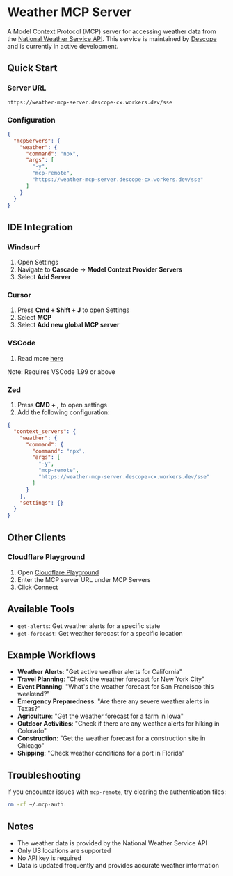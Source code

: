 # Weather MCP Server

A Model Context Protocol (MCP) server for accessing weather data from the [National Weather Service API](https://www.weather.gov/documentation/services-web-api). This service is maintained by [Descope](https://www.descope.com/) and is currently in active development.

## Quick Start

### Server URL

```
https://weather-mcp-server.descope-cx.workers.dev/sse
```

### Configuration

```json
{
  "mcpServers": {
    "weather": {
      "command": "npx",
      "args": [
        "-y",
        "mcp-remote",
        "https://weather-mcp-server.descope-cx.workers.dev/sse"
      ]
    }
  }
}
```

## IDE Integration

### Windsurf

1. Open Settings
2. Navigate to **Cascade** → **Model Context Provider Servers**
3. Select **Add Server**

### Cursor

1. Press **Cmd + Shift + J** to open Settings
2. Select **MCP**
3. Select **Add new global MCP server**

### VSCode

1. Read more [here](https://code.visualstudio.com/docs/copilot/chat/mcp-servers)

Note: Requires VSCode 1.99 or above

### Zed

1. Press **CMD + ,** to open settings
2. Add the following configuration:

```json
{
  "context_servers": {
    "weather": {
      "command": {
        "command": "npx",
        "args": [
          "-y",
          "mcp-remote",
          "https://weather-mcp-server.descope-cx.workers.dev/sse"
        ]
      }
    },
    "settings": {}
  }
}
```

## Other Clients

### Cloudflare Playground

1. Open [Cloudflare Playground](https://playground.ai.cloudflare.com/)
2. Enter the MCP server URL under MCP Servers
3. Click Connect

## Available Tools

- `get-alerts`: Get weather alerts for a specific state
- `get-forecast`: Get weather forecast for a specific location

## Example Workflows

- **Weather Alerts**: "Get active weather alerts for California"
- **Travel Planning**: "Check the weather forecast for New York City"
- **Event Planning**: "What's the weather forecast for San Francisco this weekend?"
- **Emergency Preparedness**: "Are there any severe weather alerts in Texas?"
- **Agriculture**: "Get the weather forecast for a farm in Iowa"
- **Outdoor Activities**: "Check if there are any weather alerts for hiking in Colorado"
- **Construction**: "Get the weather forecast for a construction site in Chicago"
- **Shipping**: "Check weather conditions for a port in Florida"

## Troubleshooting

If you encounter issues with `mcp-remote`, try clearing the authentication files:

```bash
rm -rf ~/.mcp-auth
```

## Notes

- The weather data is provided by the National Weather Service API
- Only US locations are supported
- No API key is required
- Data is updated frequently and provides accurate weather information
